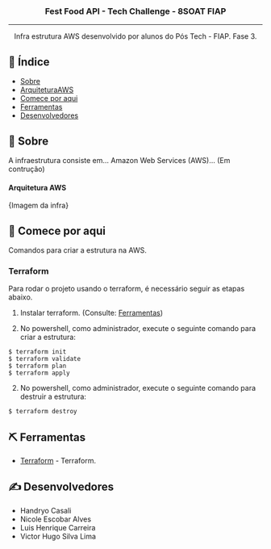

<h3 align="center">Fest Food API - Tech Challenge - 8SOAT FIAP</h3>

---

<p align="center"> Infra estrutura AWS desenvolvido por alunos do Pós Tech - FIAP. Fase 3.
    <br> 
</p>

## 📝 Índice

- [Sobre](#about)
- [ArquiteturaAWS](#arquitetura_AWS)
- [Comece por aqui](#getting_started)
- [Ferramentas](#built_using)
- [Desenvolvedores](#authors)

## 🧐 Sobre <a name = "about"></a>

A infraestrutura consiste em... Amazon Web Services (AWS)... (Em contrução)

#### Arquitetura AWS <a name = "arquitetura_AWS"></a>

{Imagem da infra}

## 🏁 Comece por aqui <a name = "getting_started"></a>

Comandos para criar a estrutura na AWS.

### Terraform
Para rodar o projeto usando o terraform, é necessário seguir as etapas abaixo.

1. Instalar terraform. (Consulte: [Ferramentas](#built_using))

2. No powershell, como administrador, execute o seguinte comando para criar a estrutura:
```
$ terraform init
$ terraform validate
$ terraform plan
$ terraform apply
```
2. No powershell, como administrador, execute o seguinte comando para destruir a estrutura:
```
$ terraform destroy
```

## ⛏️ Ferramentas <a name = "built_using"></a>

- [Terraform](https://www.terraform.io//) - Terraform.

## ✍️ Desenvolvedores <a name = "authors"></a>

- Handryo Casali
- Nicole Escobar Alves
- Luis Henrique Carreira
- Victor Hugo Silva Lima

